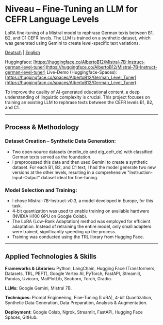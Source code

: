 # Niveau – Fine-Tuning an LLM for CEFR Language Levels
LoRA fine-tuning of a Mistral model to rephrase German texts between B1, B2, and C1 CEFR levels. The LLM is trained on a synthetic dataset, which was generated using Gemini to create level-specific text variations.

[Deutsch](README.de.md) | [English](README.md)

Huggingface: [https://huggingface.co/AlbertoB12/Mistral-7B-Instruct-german-level-tuner](https://huggingface.co/AlbertoB12/Mistral-7B-Instruct-german-level-tuner)
Live-Demo (Huggingface-Spaces): [https://huggingface.co/spaces/AlbertoB12/German_Level_Tuner](https://huggingface.co/spaces/AlbertoB12/German_Level_Tuner)

To improve the quality of AI-generated educational content, a deep understanding of linguistic complexity is crucial. This project focuses on training an existing LLM to rephrase texts between the CEFR levels B1, B2, and C1.

---

## Process & Methodology

### Dataset Creation – Synthetic Data Generation:

- Two open-source datasets (merlin_de and elg_cefr_de) with classified German texts served as the foundation.
- I preprocessed this data and then used Gemini to create a synthetic dataset. For each B1, B2, and C1 text, I had the model generate two new versions at the other levels, resulting in a comprehensive "Instruction-Input-Output" dataset ideal for fine-tuning.

### Model Selection and Training:

- I chose Mistral-7B-Instruct-v0.3, a model developed in Europe, for this task.
- 4-bit quantization was used to enable training on available hardware (NVIDIA H100 GPU on Google Colab).
- The LoRA (Low-Rank Adaptation) method was employed for efficient adaptation. Instead of retraining the entire model, only small adapters were trained, significantly speeding up the process.
- Training was conducted using the TRL library from Hugging Face.

---

## Applied Technologies & Skills

**Frameworks & Libraries:** Python, LangChain, Hugging Face (Transformers, Datasets, TRL, PEFT), Google Vertex AI, PyTorch, FastAPI, Streamlit, Pandas, Uvicorn, MatPlotLib, Seaborn, Torch, Gradio.

**LLMs:** Google Gemini, Mistral 7B.

**Techniques:** Prompt Engineering, Fine-Tuning (LoRA), 4-bit Quantization, Synthetic Data Generation, Data Preparation, Analysis & Augmentation.

**Deployment:** Google Colab, Ngrok, Streamlit, FastAPI, Hugging Face Spaces, GitHub.
